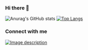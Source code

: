 ### Hi there 👋

![Anurag's GitHub stats](https://github-readme-stats.vercel.app/api?username=hollymcevoy&show_icons=true&theme=cobalt)
[![Top Langs](https://github-readme-stats.vercel.app/api/top-langs/?username=hollymcevoy&layout=compact)](https://github.com/anuraghazra/github-readme-stats)

### Connect with me 
[![Image description](https://images.unsplash.com/photo-1600320040144-c42faa9ee811)](https://www.linkedin.com/in/holly-mcevoy-27b49322b/)


